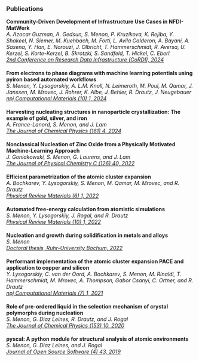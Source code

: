 
# ‎

<style type="text/css">
p {
   margin: 2px 0;
}
</style>

### Publications

**Community-Driven Development of Infrastructure Use Cases in NFDI-MatWerk**  
_A. Azocar Guzman, A. Gedsun, S. Menon, P. Kruzikova, K. Rejiba, Y. Shakeel, N. Siemer, M. Kuehbach, M. Forti, L. Avila Calderon, A. Bayani, A. Saxena, Y. Han, E. Norouzi, J. Olbricht, T. Hammerschmidt, R. Aversa, U. Kerzel, S. Korte-Kerzel, B. Skrotzki, S. Sandfeld, T. Hickel, C. Eberl_  
_[2nd Conference on Research Data Infrastructure (CoRDI), 2024](https://doi.org/10.5281/zenodo.16736133)_ <br><br>

**From electrons to phase diagrams with machine learning potentials using pyiron based automated workflows**  
_S. Menon, Y. Lysogorskiy, A. L.M. Knoll, N. Leimeroth, M. Poul, M. Qamar, J. Janssen, M. Mrovec, J. Rohrer, K. Albe, J. Behler, R. Drautz, J. Neugebauer_  
_[npj Computational Materials (10) 1, 2024](https://doi.org/10.1038/s41524-024-01441-0)_ <br><br>

**Harvesting nucleating structures in nanoparticle crystallization: The example of gold, silver, and iron**  
_A. France-Lanord, S. Menon, and J. Lam_  
_[The Journal of Chemical Physics (161) 4, 2024](https://doi.org/10.1063/5.0200850)_ <br><br>

**Nonclassical Nucleation of Zinc Oxide from a Physically Motivated Machine-Learning Approach**  
_J. Goniakowski, S. Menon, G. Laurens, and J. Lam_  
_[The Journal of Physical Chemistry C (126) 40, 2022](https://doi.org/10.1021/acs.jpcc.2c06341)_ <br><br>


**Efficient parametrization of the atomic cluster expansion**  
_A. Bochkarev, Y. Lysogorskiy, S. Menon, M. Qamar, M. Mrovec, and R. Drautz_  
_[Physical Review Materials (6) 1, 2022](https://doi.org/10.1103/physrevmaterials.6.013804)_ <br><br>


**Automated free-energy calculation from atomistic simulations**  
_S. Menon, Y. Lysogorskiy, J. Rogal, and R. Drautz_  
_[Physical Review Materials (10) 1, 2022](https://doi.org/10.1103/physrevmaterials.5.103801)_ <br><br>


**Nucleation and growth during solidification in metals and alloys**  
_S. Menon_  
_[Doctoral thesis, Ruhr-University Bochum, 2022](https://doi.org/10.13154/294-8488)_ <br><br>


**Performant implementation of the atomic cluster expansion PACE and application to copper and silicon**  
_Y. Lysogorskiy, C. van der Oord, A. Bochkarev, S. Menon, M. Rinaldi, T. Hammerschmidt, M. Mrovec, A. Thompson, Gabor Csanyi, C. Ortner, and R. Drautz_  
_[npj Computational Materials (7) 1, 2021](https://doi.org/10.1038/s41524-021-00559-9)_ <br><br>


**Role of pre-ordered liquid in the selection mechanism of crystal polymorphs during nucleation**  
_S. Menon, G. Diaz Leines, R. Drautz, and J. Rogal_  
_[The Journal of Chemical Physics (153) 10, 2020](https://doi.org/10.1063/5.0017575)_ <br><br>


**pyscal: A python module for structural analysis of atomic environments**  
_S. Menon, G. Diaz Leines, and J. Rogal_  
_[Journal of Open Source Software (4) 43, 2019](https://doi.org/10.21105/joss.01824)_ <br><br>




